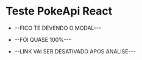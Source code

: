 # Teste PokeApi React

 
- --FICO TE DEVENDO O MODAL---
- --FOI QUASE 100%---


- --LINK VAI SER DESATIVADO APOS ANALISE---
 
 
